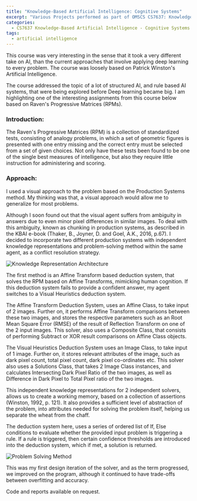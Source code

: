 ```yaml
---
title: "Knowledge-Based Artificial Intelligence: Cognitive Systems"
excerpt: "Various Projects performed as part of OMSCS CS7637: Knowledge-Based Artificial Intelligence: Cognitive Systems"
categories:
  - CS7637 Knowledge-Based Artificial Intelligence - Cognitive Systems
tags:
  - artificial intelligence
---
```



This course was very interesting in the sense that it took a very different take on AI, than the current approaches that involve applying deep learning to every problem. The course was loosely based on Patrick Winston's Artificial Intelligence. 

The course addressed the topic of a lot of structured AI, and rule based AI systems, that were being explored before Deep learning became big. I am highlighting one of the interesting assignments from this course below based on Raven's Progressive Matrices (RPMs).

### Introduction:

The Raven's Progressive Matrices (RPM) is a collection of standardized tests, consisting of analogy problems, in which a set of geometric figures is presented with one entry missing and the correct entry must be selected from a set of given choices. Not only have these tests been found to be one of the single best measures of intelligence, but also they require little instruction for administering and scoring.

### Approach:

I used a visual approach to the problem based on the Production Systems method. My thinking was that, a visual approach would allow me to generalize for most problems.

Although I soon found out that the visual agent suffers from ambiguity in answers due to even minor pixel differences in similar images. To deal with this ambiguity, known as chunking in production systems, as described in the KBAI e-book (Thaker, B., Joyner, D. and Goel, A.K., 2016, p.67). I decided to incorporate two different production systems with independent knowledge representations and problem-solving method within the same agent, as a conflict resolution strategy. 

![Knowledge Representation Architecture](https://www.prashsub.com/assets/images/AgentArchitecture.jpg)


The first method is an Affine Transform based deduction system, that solves the RPM based on Affine Transforms, mimicking human cognition. If this deduction system fails to provide a confident answer, my agent switches to a Visual Heuristics deduction system.

The Affine Transform Deduction System, uses an Affine Class, to take input of 2 images. Further on, it performs Affine Transform comparisons between these two images, and stores the respective parameters such as an Root Mean Square Error (RMSE) of the result of Reflection Transform on one of the 2 input images. This solver, also uses a Composite Class, that consists of performing Subtract or XOR result comparisons on Affine Class objects.

The Visual Heuristics Deduction System uses an Image Class, to take input of 1 image. Further on, it stores relevant attributes of the image, such as dark pixel count, total pixel count, dark pixel co-ordinates etc. This solver also uses a Solutions Class, that takes 2 Image Class instances, and calculates Intersecting Dark Pixel Ratio of the two images, as well as Difference in Dark Pixel to Total Pixel ratio of the two images.

This independent knowledge representations for 2 independent solvers, allows us to create a working memory, based on a collection of assertions (Winston, 1992, p. 121). It also provides a sufficient level of abstraction of the problem, into attributes needed for solving the problem itself, helping us separate the wheat from the chaff.

The deduction system here, uses a series of ordered list of If, Else conditions to evaluate whether the provided input problem is triggering a rule. If a rule is triggered, then certain confidence thresholds are introduced into the deduction system, which if met, a solution is returned.

![Problem Solving Method](https://www.prashsub.com/assets/images/AgentProblemSolver.jpg)

This was my first design iteration of the solver, and as the term progressed, we improved on the program, although it continued to have trade-offs between overfitting and accuracy.

Code and reports available on request.



